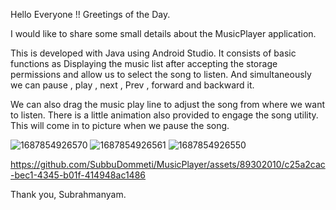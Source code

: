 Hello Everyone !! 
Greetings of the Day.

I would like to share some small details about the MusicPlayer  application.

This is developed with Java using Android Studio. It consists of basic functions as Displaying the music list after accepting the storage permissions and allow us to select the song  to listen. And simultaneously we can pause , play , next , Prev , forward and backward it.


We can also drag the music play line to adjust the song from where we want to listen. There is a little animation also provided to engage the song utility. This will come in to picture when we pause the song.

![1687854926570](https://github.com/SubbuDommeti/MusicPlayer/assets/89302010/33ffbbfc-4f4e-43d4-9343-74a0a0d7edd5)
![1687854926561](https://github.com/SubbuDommeti/MusicPlayer/assets/89302010/d91272df-32cd-4a3e-adeb-c8bf0e0914ec)
![1687854926550](https://github.com/SubbuDommeti/MusicPlayer/assets/89302010/de16bb22-e491-4ab6-b26f-2f16fe509cd2)

https://github.com/SubbuDommeti/MusicPlayer/assets/89302010/c25a2cac-bec1-4345-b01f-414948ac1486

Thank you,
Subrahmanyam.





